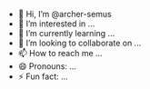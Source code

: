 - 👋 Hi, I’m @archer-semus
- 👀 I’m interested in ...
- 🌱 I’m currently learning ...
- 💞️ I’m looking to collaborate on ...
- 📫 How to reach me ...
- 😄 Pronouns: ...
- ⚡ Fun fact: ...

<!---
archer-semus/archer-semus is a ✨ special ✨ repository because its `README.md` (this file) appears on your GitHub profile.
You can click the Preview link to take a look at your changes.
--->

